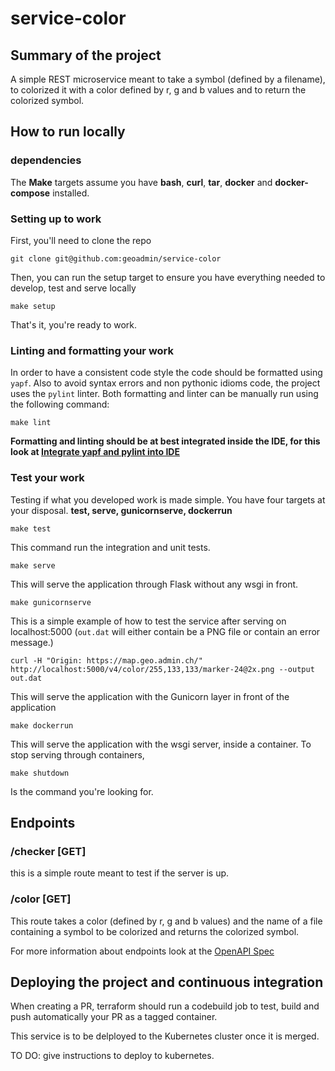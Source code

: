 # service-color

## Summary of the project

A simple REST microservice meant to take a symbol (defined by a filename), to colorized it with a color defined by r, g and b values and to return the colorized symbol.

## How to run locally

### dependencies

The **Make** targets assume you have **bash**, **curl**, **tar**, **docker** and **docker-compose** installed.

### Setting up to work

First, you'll need to clone the repo

    git clone git@github.com:geoadmin/service-color

Then, you can run the setup target to ensure you have everything needed to develop, test and serve locally

    make setup

That's it, you're ready to work.

### Linting and formatting your work

In order to have a consistent code style the code should be formatted using `yapf`. Also to avoid syntax errors and non
pythonic idioms code, the project uses the `pylint` linter. Both formatting and linter can be manually run using the
following command:

    make lint

**Formatting and linting should be at best integrated inside the IDE, for this look at
[Integrate yapf and pylint into IDE](https://github.com/geoadmin/doc-guidelines/blob/master/PYTHON.md#yapf-and-pylint-ide-integration)**

### Test your work

Testing if what you developed work is made simple. You have four targets at your disposal. **test, serve, gunicornserve, dockerrun**

    make test

This command run the integration and unit tests.

    make serve

This will serve the application through Flask without any wsgi in front.

    make gunicornserve

This is a simple example of how to test the service after serving on localhost:5000 (`out.dat` will either contain be a PNG file or contain an error message.)

    curl -H "Origin: https://map.geo.admin.ch/" http://localhost:5000/v4/color/255,133,133/marker-24@2x.png --output out.dat

This will serve the application with the Gunicorn layer in front of the application

    make dockerrun

This will serve the application with the wsgi server, inside a container.
To stop serving through containers,

    make shutdown

Is the command you're looking for.

## Endpoints

### /checker [GET]

this is a simple route meant to test if the server is up.

### /color [GET]

This route takes a color (defined by r, g and b values) and the name of a file containing a symbol to be colorized and returns the colorized symbol.

For more information about endpoints look at the [OpenAPI Spec](openapi.yaml)

## Deploying the project and continuous integration

When creating a PR, terraform should run a codebuild job to test, build and push automatically your PR as a tagged container.

This service is to be delployed to the Kubernetes cluster once it is merged.

TO DO: give instructions to deploy to kubernetes.
